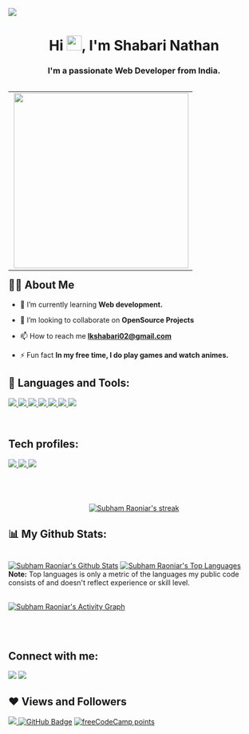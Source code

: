 <kbd><a href="https://github.com/Shabari02" target="_blank"> <img src="https://user-images.githubusercontent.com/83392438/176866853-ca910013-f924-4ba2-b97f-d0ed186828f1.png"/> </a> </kbd>

<h1 align="center">Hi <img src="https://raw.githubusercontent.com/MartinHeinz/MartinHeinz/master/wave.gif" width="30px">, I'm Shabari Nathan</h1>
<h3 align="center">I'm a passionate Web Developer from India.</h3>

<table align="right"><tr><td>
<img align="right"  src="https://c.tenor.com/zyh9YnJR5P8AAAAC/shintaro-kisaragi-anime-boy.gif" width=350px >
</td></tr></table>

## 🙋‍♂️ About Me

<!-- - 🔭 I’m currently working on **[Covid-19 Tracker](https://covid-19-tracker-e4bda.web.app/)** -->

- 🌱 I’m currently learning **Web development.**

- 👯 I’m looking to collaborate on **OpenSource Projects**

<!-- - 👨‍💻 All of my projects are available at **[My Portfolio](https://subhamraoniar.com)** -->

- 📫 How to reach me **lkshabari02@gmail.com**

- ⚡ Fun fact **In my free time, I do play games and watch animes.**



## 🚀 Languages and Tools:

<p align="left"> 
    <a href="https://www.w3.org/html/" target="_blank"> <img src="https://img.shields.io/badge/HTML5-E34F26?style=for-the-badge&logo=html5&logoColor=white"/> </a> 
    <a href="https://www.w3schools.com/css/" target="_blank"> <img src="https://img.shields.io/badge/CSS3-1572B6?style=for-the-badge&logo=css3&logoColor=white"/> </a> 
    <a href="https://getbootstrap.com" target="_blank"> <img src="https://img.shields.io/badge/Bootstrap-563D7C?style=for-the-badge&logo=bootstrap&logoColor=white"/> </a> 
    <a href="https://developer.mozilla.org/en-US/docs/Web/JavaScript" target="_blank"> <img src="https://img.shields.io/badge/JavaScript-323330?style=for-the-badge&logo=javascript&logoColor=F7DF1E"/> </a> 
    <a href="https://jquery.com/" target="_blank"> <img src="https://img.shields.io/badge/jQuery-0769AD?style=for-the-badge&logo=jquery&logoColor=white"/> </a> 
    <a href="https://www.mysql.com/" target="_blank"> <img src="https://img.shields.io/badge/MySQL-005C84?style=for-the-badge&logo=mysql&logoColor=**white**"/> </a>
    <a href="https://git-scm.com/" target="_blank"> <img src="https://img.shields.io/badge/GIT-E44C30?style=for-the-badge&logo=git&logoColor=white"/> </a> 
</p>

<!-- [![React Badge](https://img.shields.io/badge/-React-61DBFB?style=for-the-badge&labelColor=black&logo=react&logoColor=61DBFB)](#)  [![Javascript Badge](https://img.shields.io/badge/-Javascript-F0DB4F?style=for-the-badge&labelColor=black&logo=javascript&logoColor=F0DB4F)](#) [![Typescript Badge](https://img.shields.io/badge/-Typescript-007acc?style=for-the-badge&labelColor=black&logo=typescript&logoColor=007acc)](#) [![Nodejs Badge](https://img.shields.io/badge/-Nodejs-3C873A?style=for-the-badge&labelColor=black&logo=node.js&logoColor=3C873A)](#) [![GraphQL Badge](https://img.shields.io/badge/-GraphQl-e535ab?style=for-the-badge&labelColor=black&logo=node.js&logoColor=e535ab)](#) -->
<br/>

## Tech profiles:

<p align="left"> 
    <a href="https://www.hackerrank.com/Shabari02" target="_blank"> <img src="https://img.shields.io/badge/Hackerrank-Profile-green?style=for-the-badge&logo=hackerrank"/> </a>
    <a href="https://cssbattle.dev/player/lXsj5gKqHnZdpV1Wc8gNvVd2g8E2" target="_blank"> <img src="https://img.shields.io/badge/Cssbattle-Profile-red?style=for-the-badge&logo=Cssbattle"/> </a>
    <a href="https://www.frontendmentor.io/profile/Shabari02" target="_blank"> <img src="https://img.shields.io/badge/Frontendmentor-Profile-blue?style=for-the-badge&logo=frontendmentor"/> </a>
 </p>

<p align="center" style="margin-top:70px; ">
    <a href="https://github.com/Shabari02/github-readme-streak-stats">
        <img title="🔥 Get streak stats for your profile at git.io/streak-stats" alt="Subham Raoniar's streak" src="https://github-readme-streak-stats.herokuapp.com/?user=Shabari02&theme=black-ice&hide_border=true&stroke=0000&background=060A0CD0"/>
    </a>
</p>

## 📊 My Github Stats:

  <br/>
    <a href="https://github.com/Shabari02/github-readme-stats"><img alt="Subham Raoniar's Github Stats" src="https://github-readme-stats.vercel.app/api?username=Shabari02&show_icons=true&count_private=true&theme=react&hide_border=true&bg_color=0D1117" /></a>
  <a href="https://github.com/Shabari02/github-readme-stats"><img alt="Subham Raoniar's Top Languages" src="https://github-readme-stats.vercel.app/api/top-langs/?username=Shabari02&langs_count=8&count_private=true&layout=compact&theme=react&hide_border=true&bg_color=0D1117" /></a>
  <br/>
  <b>Note:</b> Top languages is only a metric of the languages my public code consists of and doesn't reflect experience or skill level.


<br/>
<br/>

<a href="https://github.com/Shabari02/github-readme-activity-graph"><img alt="Subham Raoniar's Activity Graph" src="https://activity-graph.herokuapp.com/graph?username=Shabari02&bg_color=0D1117&color=5BCDEC&line=5BCDEC&point=FFFFFF&hide_border=true" /></a>

<br/>
<br/>

## Connect with me:
<p align="left">

<a href = "https://www.linkedin.com/in/shabari-nathan-9237aa20b/"><img src="https://img.icons8.com/fluent/48/000000/linkedin.png"/></a>
<a href = "https://www.instagram.com/codingstuff_/"><img src="https://img.icons8.com/fluent/48/000000/instagram-new.png"/></a>

</p>

## ❤ Views and Followers
<a href="https://github.com/Meghna-DAS/github-profile-views-counter">
    <img src="https://komarev.com/ghpvc/?username=Shabari02">
</a>
<a href="https://github.com/Shabari02?tab=followers"><img src="https://img.shields.io/github/followers/Shabari02?label=Followers&style=social" alt="GitHub Badge"></a>
<a href="https://www.freecodecamp.org/shabari02"><img alt="freeCodeCamp points" src="https://img.shields.io/freecodecamp/points/shabari02?label=FreeCodeCamp%20"></a>

